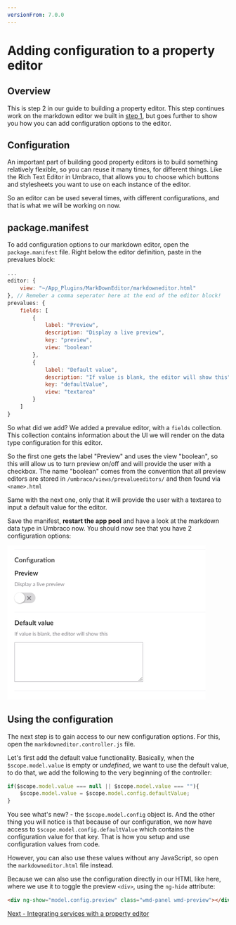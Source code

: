 ```yaml
---
versionFrom: 7.0.0
---
```



# Adding configuration to a property editor

## Overview

This is step 2 in our guide to building a property editor. This step continues work on the markdown editor we built in [step 1](index.md), but goes further to show you how you can add configuration options to the editor.

## Configuration

An important part of building good property editors is to build something relatively flexible, so you can reuse it many times, for different things. Like the Rich Text Editor in Umbraco, that allows you to choose which buttons and stylesheets you want to use on each instance of the editor.

So an editor can be used several times, with different configurations, and that is what we will be working on now.

## package.manifest

To add configuration options to our markdown editor, open the `package.manifest` file. Right below the editor definition, paste in the prevalues block:

```javascript
...
editor: {
    view: "~/App_Plugins/MarkDownEditor/markdowneditor.html"
}, // Remeber a comma seperator here at the end of the editor block!
prevalues: {
    fields: [
        {
            label: "Preview",
            description: "Display a live preview",
            key: "preview",
            view: "boolean"
        },
        {
            label: "Default value",
            description: "If value is blank, the editor will show this",
            key: "defaultValue",
            view: "textarea"
        }
    ]
}
```

So what did we add? We added a prevalue editor, with a `fields` collection. This collection contains information about the UI we will render on the data type configuration for this editor.

So the first one gets the label "Preview" and uses the view "boolean", so this will allow us to turn preview on/off and will provide the user with a checkbox. The name "boolean" comes from the convention that all preview editors are stored in `/umbraco/views/prevalueeditors/` and then found via `<name>.html`

Same with the next one, only that it will provide the user with a textarea to input a default value for the editor.

Save the manifest, **restart the app pool** and have a look at the markdown data type in Umbraco now. You should now see that you have 2 configuration options:

![An example of how the configuration will look](images/editor-config.png)

## Using the configuration

The next step is to gain access to our new configuration options. For this, open the `markdowneditor.controller.js` file.

Let's first add the default value functionality. Basically, when the `$scope.model.value` is empty or *undefined*, we want to use the default value, to do that, we add the following to the very beginning of the controller:

```javascript
if($scope.model.value === null || $scope.model.value === ""){
    $scope.model.value = $scope.model.config.defaultValue;
}
```

You see what's new? - the `$scope.model.config` object is. And the other thing you will notice is that because of our configuration, we now have access to `$scope.model.config.defaultValue` which contains the configuration value for that key. That is how you setup and use configuration values from code.

However, you can also use these values without any JavaScript, so open the `markdowneditor.html` file instead.

Because we can also use the configuration directly in our HTML like here, where we use it to toggle the preview `<div>`, using the `ng-hide` attribute:

```html
<div ng-show="model.config.preview" class="wmd-panel wmd-preview"></div>
```

[Next - Integrating services with a property editor](part-3-v7.md)
